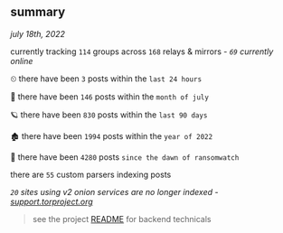 
## summary
_july 18th, 2022_

currently tracking `114` groups across `168` relays & mirrors - _`69` currently online_

⏲ there have been `3` posts within the `last 24 hours`

🦈 there have been `146` posts within the `month of july`

🪐 there have been `830` posts within the `last 90 days`

🏚 there have been `1994` posts within the `year of 2022`

🦕 there have been `4280` posts `since the dawn of ransomwatch`

there are `55` custom parsers indexing posts

_`20` sites using v2 onion services are no longer indexed - [support.torproject.org](https://support.torproject.org/onionservices/v2-deprecation/)_

> see the project [README](https://github.com/joshhighet/ransomwatch#ransomwatch--) for backend technicals
